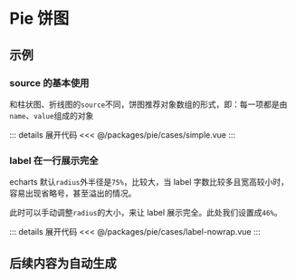 <script setup>
import Simple from './cases/simple.vue'
import LabelNowrap from './cases/label-nowrap.vue'
</script>

# Pie 饼图

## 示例

### source 的基本使用

和柱状图、折线图的`source`不同，饼图推荐对象数组的形式，即：每一项都是由`name`、`value`组成的对象

<Simple />

::: details 展开代码
<<< @/packages/pie/cases/simple.vue
:::

### label 在一行展示完全

echarts 默认`radius`外半径是`75%`，比较大，当 label 字数比较多且宽高较小时，容易出现省略号，甚至溢出的情况。

此时可以手动调整`radius`的大小，来让 label 展示完全。此处我们设置成`46%`。

<LabelNowrap />

::: details 展开代码
<<< @/packages/pie/cases/label-nowrap.vue
:::

## 后续内容为自动生成

<!--@include: ./api.md{2,}-->
